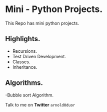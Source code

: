 # Mini - Python Projects.

This Repo has mini python projects.

## Highlights.

- Recursions.
- Test Driven Development.
- Classes.
- Inheritance.

## Algorithms.

-Bubble sort Algorithm.

Talk to me on **Twitter** `arnold0duor`
